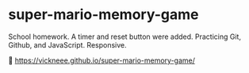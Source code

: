 # super-mario-memory-game
School homework. A timer and reset button were added. Practicing Git, Github, and JavaScript. Responsive.

🔗 https://vickneee.github.io/super-mario-memory-game/
